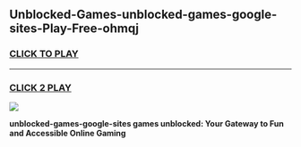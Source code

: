 
## Unblocked-Games-unblocked-games-google-sites-Play-Free-ohmqj
<h3>
<a href="https://premium76.site?title=unblocked-games-google-sites&ref=23A">CLICK TO PLAY</a></h3>
<hr>

<h3>
<a href="https://premium76.site?title=unblocked-games-google-sites&ref=23A">CLICK 2 PLAY</a>
  
</h3>

<a href="https://premium76.site?title=unblocked-games-google-sites&ref=23A"><img src="https://clearcache.store/games.png"></a>


**unblocked-games-google-sites games unblocked: Your Gateway to Fun and Accessible Online Gaming**
